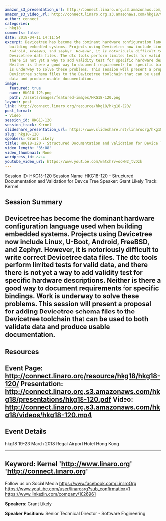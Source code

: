 ```yaml
---
amazon_s3_presentation_url: http://connect.linaro.org.s3.amazonaws.com/hkg18/presentations/hkg18-120.pdf
amazon_s3_video_url: http://connect.linaro.org.s3.amazonaws.com/hkg18/videos/hkg18-120.mp4
author: connect
categories:
- hkg18
comments: false
date: 2018-04-11 14:11:54
excerpt: Devicetree has become the dominant hardware configuration language used when
  building embedded systems. Projects using Devicetree now include Linux, U-Boot,
  Android, FreeBSD, and Zephyr. However, it is notoriously difficult to write correct
  Devicetree data files. The dtc tools perform limited tests for valid data, and there
  there is not yet a way to add validity test for specific hardware descriptions.
  Neither is there a good way to document requirements for specific bindings. Work
  is underway to solve these problems. This session will present a proposal for adding
  Devicetree schema files to the Devicetree toolchain that can be used to both validate
  data and produce usable documentation.
image:
  featured: true
  name: HKG18-120.png
  path: /assets/images/featured-images/HKG18-120.png
layout: post
link: http://connect.linaro.org/resource/hkg18/hkg18-120/
post_format:
- Video
session_id: HKG18-120
session_track: Kernel
slideshare_presentation_url: https://www.slideshare.net/linaroorg/hkg18120-devicetree-schema-documentation-and-validation
slug: hkg18-120
speakers: Grant Likely
title: HKG18-120 - Structured Documentation and Validation for Device Tree
video_length: '33:08'
video_thumbnail: None
wordpress_id: 8724
youtube_video_url: https://www.youtube.com/watch?v=ooHN2_tvDzk
---
```


Session ID: HKG18-120
Session Name: HKG18-120 - Structured Documentation and Validation for Device Tree
Speaker: Grant Likely
Track: Kernel


## Session Summary
Devicetree has become the dominant hardware configuration language used when building embedded systems. Projects using Devicetree now include Linux, U-Boot, Android, FreeBSD, and Zephyr. However, it is notoriously difficult to write correct Devicetree data files. The dtc tools perform limited tests for valid data, and there there is not yet a way to add validity test for specific hardware descriptions. Neither is there a good way to document requirements for specific bindings. Work is underway to solve these problems. This session will present a proposal for adding Devicetree schema files to the Devicetree toolchain that can be used to both validate data and produce usable documentation.
---------------------------------------------------
## Resources
Event Page: http://connect.linaro.org/resource/hkg18/hkg18-120/
Presentation: http://connect.linaro.org.s3.amazonaws.com/hkg18/presentations/hkg18-120.pdf
Video: http://connect.linaro.org.s3.amazonaws.com/hkg18/videos/hkg18-120.mp4
 ---------------------------------------------------
## Event Details
hkg18
19-23 March 2018 
Regal Airport Hotel Hong Kong

---------------------------------------------------
Keyword: Kernel
'http://www.linaro.org'
'http://connect.linaro.org'
---------------------------------------------------
Follow us on Social Media
https://www.facebook.com/LinaroOrg
https://www.youtube.com/user/linaroorg?sub_confirmation=1
https://www.linkedin.com/company/1026961

**Speakers**: Grant Likely

**Speaker Positions**: Senior Technical Director - Software Engineering